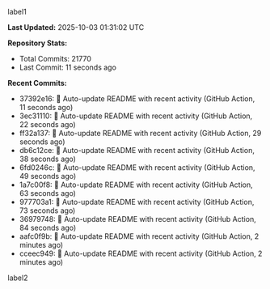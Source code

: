 
label1 
<!-- ACTIVITY_START -->
**Last Updated:** 2025-10-03 01:31:02 UTC

**Repository Stats:**
- Total Commits: 21770
- Last Commit: 11 seconds ago

**Recent Commits:**
- 37392e16: 🤖 Auto-update README with recent activity (GitHub Action, 11 seconds ago)
- 3ec31110: 🤖 Auto-update README with recent activity (GitHub Action, 22 seconds ago)
- ff32a137: 🤖 Auto-update README with recent activity (GitHub Action, 29 seconds ago)
- db6c12ce: 🤖 Auto-update README with recent activity (GitHub Action, 38 seconds ago)
- 6fd0246c: 🤖 Auto-update README with recent activity (GitHub Action, 49 seconds ago)
- 1a7c00f8: 🤖 Auto-update README with recent activity (GitHub Action, 63 seconds ago)
- 977703a1: 🤖 Auto-update README with recent activity (GitHub Action, 73 seconds ago)
- 36979748: 🤖 Auto-update README with recent activity (GitHub Action, 84 seconds ago)
- aafc0f9b: 🤖 Auto-update README with recent activity (GitHub Action, 2 minutes ago)
- cceec949: 🤖 Auto-update README with recent activity (GitHub Action, 2 minutes ago)
<!-- ACTIVITY_END -->

label2

